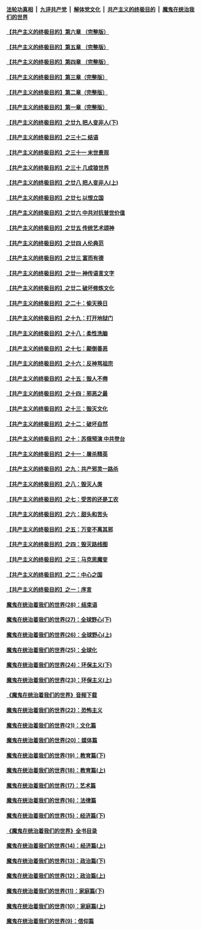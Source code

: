 ####  [法轮功真相](../../../../basic/blob/master/README.md?t=04060801) &nbsp;|&nbsp; [九评共产党](../../../../9ping.md/blob/master/README.md?t=04060801) &nbsp;|&nbsp; [解体党文化](../../../../jtdwh.md/blob/master/README.md?t=04060801)  &nbsp;|&nbsp; [共产主义的终极目的](../../../../gczydzjmd.md/blob/master/README.md?t=04060801) &nbsp;|&nbsp; [魔鬼在统治我们的世界](../../../../mgztzwmdsj.md/blob/master/README.md?t=04060801) 

#### [【共产主义的终极目的】第六章 （完整版）](../pages/nsc422/n11428913.md?t=04060801) 

#### [【共产主义的终极目的】第五章 （完整版）](../pages/nsc422/n11428912.md?t=04060801) 

#### [【共产主义的终极目的】第四章 （完整版）](../pages/nsc422/n11428907.md?t=04060801) 

#### [【共产主义的终极目的】第三章（完整版）](../pages/nsc422/n11428848.md?t=04060801) 

#### [【共产主义的终极目的】第二章（完整版）](../pages/nsc422/n11428831.md?t=04060801) 

#### [【共产主义的终极目的】第一章（完整版）](../pages/nsc422/n11417651.md?t=04060801) 

#### [【共产主义的终极目的】之廿九 把人变非人(下)](../pages/nsc422/n11344140.md?t=04060801) 

#### [【共产主义的终极目的】之三十二 结语](../pages/nsc422/n11360535.md?t=04060801) 

#### [【共产主义的终极目的】之三十一 末世景观](../pages/nsc422/n11351129.md?t=04060801) 

#### [【共产主义的终极目的】之三十 几成狼世界](../pages/nsc422/n11348280.md?t=04060801) 

#### [【共产主义的终极目的】之廿八 把人变非人(上)](../pages/nsc422/n11340492.md?t=04060801) 

#### [【共产主义的终极目的】之廿七 以恨立国](../pages/nsc422/n11336944.md?t=04060801) 

#### [【共产主义的终极目的】之廿六 中共对抗普世价值](../pages/nsc422/n11324785.md?t=04060801) 

#### [【共产主义的终极目的】之廿五 传统艺术颂神](../pages/nsc422/n11296396.md?t=04060801) 

#### [【共产主义的终极目的】之廿四 人伦典范](../pages/nsc422/n11296397.md?t=04060801) 

#### [【共产主义的终极目的】之廿三 富而有德](../pages/nsc422/n11283598.md?t=04060801) 

#### [【共产主义的终极目的】之廿一 神传语言文字](../pages/nsc422/n11263265.md?t=04060801) 

#### [【共产主义的终极目的】之廿二 破坏修炼文化](../pages/nsc422/n11245728.md?t=04060801) 

#### [【共产主义的终极目的】之二十：偷天换日](../pages/nsc422/n11238846.md?t=04060801) 

#### [【共产主义的终极目的】之十九：打开地狱门](../pages/nsc422/n11206376.md?t=04060801) 

#### [【共产主义的终极目的】之十八：柔性洗脑](../pages/nsc422/n11199994.md?t=04060801) 

#### [【共产主义的终极目的】之十七：颠倒善恶](../pages/nsc422/n11179782.md?t=04060801) 

#### [【共产主义的终极目的】之十六：反神骂祖宗](../pages/nsc422/n11166798.md?t=04060801) 

#### [【共产主义的终极目的】之十五：毁人不倦](../pages/nsc422/n11166792.md?t=04060801) 

#### [【共产主义的终极目的】之十四：邪恶之最](../pages/nsc422/n11150249.md?t=04060801) 

#### [【共产主义的终极目的】之十三：毁灭文化](../pages/nsc422/n11135227.md?t=04060801) 

#### [【共产主义的终极目的】之十二：破坏自然](../pages/nsc422/n11135214.md?t=04060801) 

#### [【共产主义的终极目的】之十：苏俄预演 中共登台](../pages/nsc422/n11118424.md?t=04060801) 

#### [【共产主义的终极目的】之十一：屠杀精英](../pages/nsc422/n11118442.md?t=04060801) 

#### [【共产主义的终极目的】之九：共产邪灵一路杀](../pages/nsc422/n11114139.md?t=04060801) 

#### [【共产主义的终极目的】之八：毁灭人类](../pages/nsc422/n11108503.md?t=04060801) 

#### [【共产主义的终极目的】之七：受苦的还是工农](../pages/nsc422/n11101809.md?t=04060801) 

#### [【共产主义的终极目的】之六：甜头和苦头](../pages/nsc422/n11096971.md?t=04060801) 

#### [【共产主义的终极目的】之五：万变不离其邪](../pages/nsc422/n11091285.md?t=04060801) 

#### [【共产主义的终极目的】之四：毁灭路线图](../pages/nsc422/n11086284.md?t=04060801) 

#### [【共产主义的终极目的】之三：马克思魔变](../pages/nsc422/n11061941.md?t=04060801) 

#### [【共产主义的终极目的】之二：中心之国](../pages/nsc422/n11047728.md?t=04060801) 

#### [【共产主义的终极目的】之一：序言](../pages/nsc422/n11086077.md?t=04060801) 

#### [魔鬼在统治着我们的世界(28)：结束语](../pages/nsc422/n10936246.md?t=04060801) 

#### [魔鬼在统治着我们的世界(27)：全球野心(下)](../pages/nsc422/n10928319.md?t=04060801) 

#### [魔鬼在统治着我们的世界(26)：全球野心(上)](../pages/nsc422/n10900318.md?t=04060801) 

#### [魔鬼在统治着我们的世界(25)：全球化](../pages/nsc422/n10788205.md?t=04060801) 

#### [魔鬼在统治着我们的世界(24)：环保主义(下)](../pages/nsc422/n10695307.md?t=04060801) 

#### [魔鬼在统治着我们的世界(23)：环保主义(上)](../pages/nsc422/n10688613.md?t=04060801) 

#### [《魔鬼在统治着我们的世界》音频下载](../pages/nsc422/n10635553.md?t=04060801) 

#### [魔鬼在统治着我们的世界(22)：恐怖主义](../pages/nsc422/n10614727.md?t=04060801) 

#### [魔鬼在统治着我们的世界(21)：文化篇](../pages/nsc422/n10597706.md?t=04060801) 

#### [魔鬼在统治着我们的世界(20)：媒体篇](../pages/nsc422/n10586579.md?t=04060801) 

#### [魔鬼在统治着我们的世界(19)：教育篇(下)](../pages/nsc422/n10564808.md?t=04060801) 

#### [魔鬼在统治着我们的世界(18)：教育篇(上)](../pages/nsc422/n10526970.md?t=04060801) 

#### [魔鬼在统治着我们的世界(17)：艺术篇](../pages/nsc422/n10499093.md?t=04060801) 

#### [魔鬼在统治着我们的世界(16)：法律篇](../pages/nsc422/n10485969.md?t=04060801) 

#### [魔鬼在统治着我们的世界(15)：经济篇(下)](../pages/nsc422/n10469975.md?t=04060801) 

#### [《魔鬼在统治着我们的世界》全书目录](../pages/nsc422/n10464261.md?t=04060801) 

#### [魔鬼在统治着我们的世界(14)：经济篇(上)](../pages/nsc422/n10457370.md?t=04060801) 

#### [魔鬼在统治着我们的世界(13)：政治篇(下)](../pages/nsc422/n10448270.md?t=04060801) 

#### [魔鬼在统治着我们的世界(12)：政治篇(上)](../pages/nsc422/n10444576.md?t=04060801) 

#### [魔鬼在统治着我们的世界(11)：家庭篇(下)](../pages/nsc422/n10440961.md?t=04060801) 

#### [魔鬼在统治着我们的世界(10)：家庭篇(上)](../pages/nsc422/n10435448.md?t=04060801) 

#### [魔鬼在统治着我们的世界(9)：信仰篇](../pages/nsc422/n10432159.md?t=04060801) 


